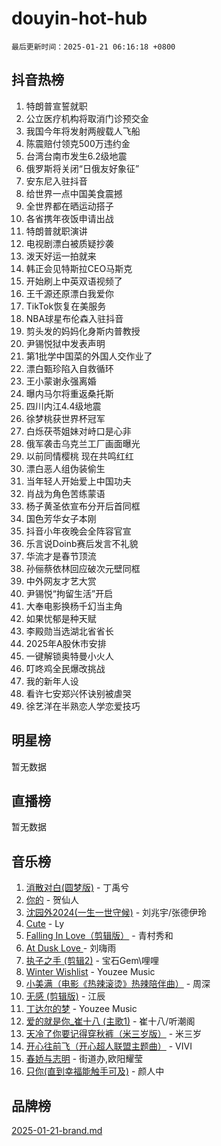 # douyin-hot-hub

`最后更新时间：2025-01-21 06:16:18 +0800`

## 抖音热榜

1. 特朗普宣誓就职
1. 公立医疗机构将取消门诊预交金
1. 我国今年将发射两艘载人飞船
1. 陈震赔付领克500万违约金
1. 台湾台南市发生6.2级地震
1. 俄罗斯将关闭“日俄友好象征”
1. 安东尼入驻抖音
1. 给世界一点中国美食震撼
1. 全世界都在晒运动搭子
1. 各省携年夜饭申请出战
1. 特朗普就职演讲
1. 电视剧漂白被质疑抄袭
1. 泼天好运一拍就来
1. 韩正会见特斯拉CEO马斯克
1. 开始刷上中英双语视频了
1. 王千源还原漂白我爱你
1. TikTok恢复在美服务
1. NBA球星布伦森入驻抖音
1. 剪头发的妈妈化身斯内普教授
1. 尹锡悦狱中发表声明
1. 第1批学中国菜的外国人交作业了
1. 漂白甄珍陷入自救循环
1. 王小蒙谢永强离婚
1. 曝内马尔将重返桑托斯
1. 四川内江4.4级地震
1. 徐梦桃获世界杯冠军
1. 白烁茯苓姐妹对峙口是心非
1. 俄军袭击乌克兰工厂画面曝光
1. 以前同情樱桃 现在共鸣红红
1. 漂白恶人组伪装偷生
1. 当年轻人开始爱上中国功夫
1. 肖战为角色苦练蒙语
1. 杨子黄圣依宣布分开后首同框
1. 国色芳华女子本刚
1. 抖音小年夜晚会全阵容官宣
1. 乐言说Doinb赛后发言不礼貌
1. 华流才是春节顶流
1. 孙俪蔡依林回应破次元壁同框
1. 中外网友才艺大赏
1. 尹锡悦“拘留生活”开启
1. 大奉电影换杨千幻当主角
1. 如果忧郁是种天赋
1. 李殿勋当选湖北省省长
1. 2025年A股休市安排
1. 一键解锁奥特曼小火人
1. 叮咚鸡全民爆改挑战
1. 我的新年人设
1. 看许七安郑兴怀诀别被虐哭
1. 徐艺洋在半熟恋人学恋爱技巧

## 明星榜

暂无数据

## 直播榜

暂无数据

## 音乐榜

1. [消散对白(圆梦版)](https://sf5-hl-cdn-tos.douyinstatic.com/obj/tos-cn-ve-2774/og4jB5I5IizzoZVAAAzWgBMAsMDWoArfwBOiFs) - 丁禹兮
1. [你的](https://sf5-hl-cdn-tos.douyinstatic.com/obj/tos-cn-ve-2774/oYuIeKf42jB7sEV6B2upMdpYAgfrQWj0FeRegh) - 贺仙人
1. [沈园外2024(一生一世守候)](https://sf5-hl-cdn-tos.douyinstatic.com/obj/tos-cn-ve-2774/oAIYMHGCmKaYKFDd6FZBf9AfMfx1eErAAEJAFH) - 刘兆宇/张德伊玲
1. [Cute](https://sf5-hl-cdn-tos.douyinstatic.com/obj/tos-cn-ve-2774/o4IbIzHWKAAB4wsS5qMBRiiAlEBGTpQRNfFvuo) - Ly
1. [Falling In Love（剪辑版）](https://sf5-hl-cdn-tos.douyinstatic.com/obj/tos-cn-ve-2774/o8ajpA8zzgBPahbBIO8AcKGBLJezFCRd1wfP9f) - 青村秀和
1. [ At Dusk  Love ](https://sf5-hl-cdn-tos.douyinstatic.com/obj/tos-cn-ve-2774/o8CrpCf5CaYgI4ZrtQgMQAFEfuGqNnRSDQAPBc) - 刘嗨雨
1. [执子之手 (剪辑2)](https://sf6-cdn-tos.douyinstatic.com/obj/tos-cn-ve-2774/oUoZLQjCc31XzqsBnBQUNgeKtYPBcgbFDwtfcu) - 宝石Gem\哩哩
1. [Winter Wishlist](https://sf6-cdn-tos.douyinstatic.com/obj/tos-cn-ve-2774/oIIgUOeamCFCVAzxN6MFRLIBlLGpUqQxeeHrLE) - Youzee Music
1. [小美满（电影《热辣滚烫》热辣陪伴曲）](https://sf5-hl-cdn-tos.douyinstatic.com/obj/tos-cn-ve-2774/o0GAn2lSgfZIDUgtevCGDQYnFg4CwnrBaxbTZL) - 周深
1. [无感 (剪辑版)](https://sf5-hl-cdn-tos.douyinstatic.com/obj/tos-cn-ve-2774/o0eIsUzJBDlQaQFC5OFlgbMEZC1TFYBftOBn6p) - 江辰
1. [丁达尔的梦](https://sf5-hl-cdn-tos.douyinstatic.com/obj/tos-cn-ve-2774/oMU3WirUZBVQkAC9ccG5P2IQirziZM2RTInUY) - Youzee Music
1. [爱的就是你_崔十八 (主歌1)](https://sf5-hl-cdn-tos.douyinstatic.com/obj/tos-cn-ve-2774/oI5BO5DhFZ6UTcNCnZaOCBLtZ7WIMQGfgnXf5E) - 崔十八/听潮阁
1. [天冷了你要记得穿秋裤（米三岁版）](https://sf5-hl-cdn-tos.douyinstatic.com/obj/tos-cn-ve-2774/oQlIwVIDWiZ6BQilAorS7MA0AgCkQDvcZAdm1) - 米三岁
1. [开心往前飞（开心超人联盟主题曲）](https://sf5-hl-cdn-tos.douyinstatic.com/obj/tos-cn-ve-2774/9d8fb7c82cf1421fb93a9fe925275e0a) - VIVI
1. [春娇与志明](https://sf5-hl-cdn-tos.douyinstatic.com/obj/tos-cn-ve-2774/e530d8fceb7044b39707d7f9ff54add1) - 街道办,欧阳耀莹
1. [只你(直到幸福能触手可及)](https://sf5-hl-cdn-tos.douyinstatic.com/obj/tos-cn-ve-2774/o0lBkRDzFTeaVSUz3ZZSCBVtZ5DIMQGfgmEAuE) - 颜人中

## 品牌榜

[2025-01-21-brand.md](2025-01-21-brand.md)
